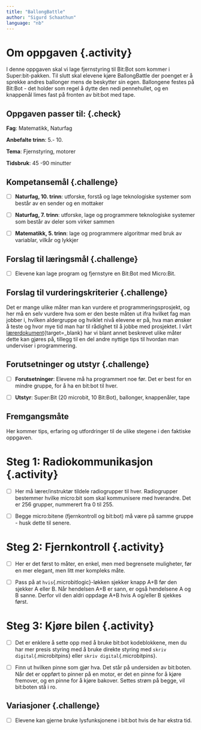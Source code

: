 ```yaml
---
title: "BallongBattle"
author: "Sigurd Schaathun" 
language: "nb"
---
```



# Om oppgaven {.activity}

I denne oppgaven skal vi lage fjernstyring til Bit:Bot som kommer i Super:bit-pakken. Til slutt skal elevene kjøre BallongBattle der poenget er å sprekke andres ballonger mens de beskytter sin egen. Ballongene festes på Bit:Bot - det holder som regel å dytte den nedi pennehullet, og en knappenål limes fast på fronten av bit:bot med tape.

## Oppgaven passer til: {.check}

 **Fag**: Matematikk, Naturfag

**Anbefalte trinn**: 5.- 10.

**Tema**: Fjernstyring, motorer

**Tidsbruk**: 45 -90 minutter

## Kompetansemål {.challenge}

- [ ] **Naturfag, 10. trinn**:  utforske, forstå og lage teknologiske systemer som består av en sender og en mottaker

- [ ] **Naturfag, 7. trinn**:  utforske, lage og programmere teknologiske systemer som består av deler som virker sammen

- [ ] **Matematikk, 5. trinn**:  lage og programmere algoritmar med bruk av variablar, vilkår og lykkjer


## Forslag til læringsmål {.challenge}

- [ ] Elevene kan lage program og fjernstyre en Bit:Bot med Micro:Bit.

## Forslag til vurderingskriterier {.challenge}

Det er mange ulike måter man kan vurdere et programmeringsprosjekt, og her må en
selv vurdere hva som er den beste måten ut ifra hvilket fag man jobber i,
hvilken aldergruppe og hviklet nivå elevene er på, hva man ønsker å teste og
hvor mye tid man har til rådighet til å jobbe med prosjektet. I vårt
[lærerdokument](https://github.com/kodeklubben/oppgaver/wiki/Hvordan-undervise-i-og-vurdere-programmering){target=_blank} har vi blant
annet beskrevet ulike måter dette kan gjøres på, tillegg til en del andre
nyttige tips til hvordan man underviser i programmering.

## Forutsetninger og utstyr {.challenge}

- [ ] **Forutsetninger**: Elevene må ha programmert noe før. Det er best for en mindre gruppe, for å ha en bit:bot til hver.

- [ ] **Utstyr**: Super:Bit (20 microbit, 10 Bit:Bot), ballonger, knappenåler, tape

## Fremgangsmåte

Her kommer tips, erfaring og utfordringer til de ulike stegene i den faktiske
oppgaven. 

# Steg 1: Radiokommunikasjon {.activity}

- [ ] Her må lærer/instruktør tildele radiogrupper til hver. Radiogrupper bestemmer hvilke micro:bit som skal kommunisere med hverandre. Det er 256 grupper, nummerert fra 0 til 255. 

- [ ] Begge micro:bitene (fjernkontroll og bit:bot) må være på samme gruppe - husk dette til senere.
 
# Steg 2: Fjernkontroll {.activity}

- [ ] Her er det først to måter, en enkel, men med begrensete muligheter, før en mer elegant, men litt mer kompleks måte.

- [ ] Pass på at `hvis`{.microbitlogic}-løkken sjekker knapp A+B før den sjekker A eller B. Når hendelsen A+B er sann, er også hendelsene A og B sanne. Derfor vil den aldri oppdage A+B hvis A og/eller B sjekkes først.

# Steg 3: Kjøre bilen {.activity}

- [ ] Det er enklere å sette opp med å bruke bit:bot kodeblokkene, men du har mer presis styring med å bruke direkte styring med `skriv digital`{.microbitpins} eller `skriv digital`{.microbitpins}.

- [ ] Finn ut hvilken pinne som gjør hva. Det står på undersiden av bit:boten. Når det er oppført to pinner på en motor, er det en pinne for å kjøre fremover, og en pinne for å kjøre bakover. Settes strøm på begge, vil bit:boten stå i ro.

## Variasjoner {.challenge}

- [ ]  Elevene kan gjerne bruke lysfunksjonene i bit:bot hvis de har ekstra tid.


